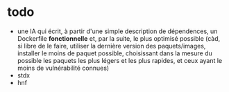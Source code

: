 # todo

- une IA qui écrit, à partir d'une simple description de dépendences, un Dockerfile **fonctionnelle** et, par la suite, le plus optimisé possible (càd, si libre de le faire, utiliser la dernière version des paquets/images, installer le moins de paquet possible, choisissant dans la mesure du possible les paquets les plus légers et les plus rapides, et ceux ayant le moins de vulnérabilité connues)
- stdx
- hnf
